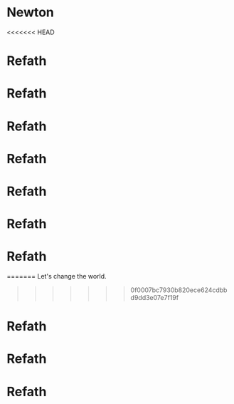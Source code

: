 # Newton
<<<<<<< HEAD
# Refath
# Refath
# Refath
# Refath
# Refath
# Refath
# Refath
=======
Let's change the world.
>>>>>>> 0f0007bc7930b820ece624cdbbd9dd3e07e7f19f
# Refath
# Refath
# Refath
